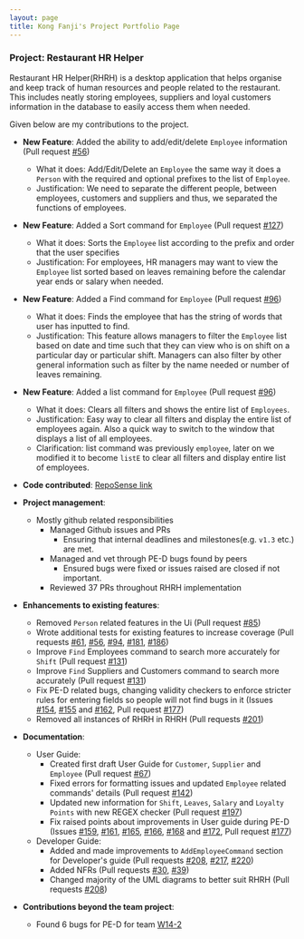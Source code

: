 ```yaml
---
layout: page
title: Kong Fanji's Project Portfolio Page
---
```


### Project: Restaurant HR Helper

Restaurant HR Helper(RHRH) is a desktop application that helps organise and keep track of human resources and people related to the restaurant.
This includes neatly storing employees, suppliers and loyal customers information in the database to easily access them when needed.

Given below are my contributions to the project.

* **New Feature**: Added the ability to add/edit/delete `Employee` information (Pull request [\#56](https://github.com/AY2122S1-CS2103T-T17-1/tp/pull/56))
    * What it does: Add/Edit/Delete an `Employee` the same way it does a `Person` with the required and optional prefixes to the list of `Employee`.
    * Justification: We need to separate the different people, between employees, customers and suppliers and thus, we separated the functions of employees.

* **New Feature**: Added a Sort command for `Employee` (Pull request [\#127](https://github.com/AY2122S1-CS2103T-T17-1/tp/pull/127))
    * What it does: Sorts the `Employee` list according to the prefix and order that the user specifies
    * Justification: For employees, HR managers may want to view the `Employee` list sorted based on leaves remaining before the calendar year ends or salary when needed.
    
* **New Feature**: Added a Find command for `Employee` (Pull request [\#96](https://github.com/AY2122S1-CS2103T-T17-1/tp/pull/96))
    * What it does: Finds the employee that has the string of words that user has inputted to find.
    * Justification: This feature allows managers to filter the `Employee` list based on date and time such that they can view who is on shift on a particular day or particular shift. Managers can also filter by other general information such as filter by the name needed or number of leaves remaining.

* **New Feature**: Added a list command for `Employee` (Pull request [\#96](https://github.com/AY2122S1-CS2103T-T17-1/tp/pull/96))
    * What it does: Clears all filters and shows the entire list of `Employees`.
    * Justification: Easy way to clear all filters and display the entire list of employees again.
      Also a quick way to switch to the window that displays a list of all employees. 
    * Clarification: list command was previously `employee`, later on we modified it to become `listE` to clear all filters and display entire list of employees.

* **Code contributed**: [RepoSense link](https://nus-cs2103-ay2122s1.github.io/tp-dashboard/?search=T17-1&sort=groupTitle&sortWithin=title&timeframe=commit&mergegroup=&groupSelect=groupByRepos&breakdown=true&checkedFileTypes=docs~functional-code~test-code~other&since=2021-09-17&tabOpen=true&tabType=authorship&tabAuthor=clementkfj&tabRepo=AY2122S1-CS2103T-T17-1%2Ftp%5Bmaster%5D&authorshipIsMergeGroup=false&authorshipFileTypes=docs~functional-code~test-code~other&authorshipIsBinaryFileTypeChecked=false)

* **Project management**:
  * Mostly github related responsibilities
    * Managed Github issues and PRs 
        * Ensuring that internal deadlines and milestones(e.g. `v1.3` etc.) are met.
    * Managed and vet through PE-D bugs found by peers
        * Ensured bugs were fixed or issues raised are closed if not important.
    * Reviewed 37 PRs throughout RHRH implementation

* **Enhancements to existing features**:
    * Removed `Person` related features in the Ui (Pull request [\#85](https://github.com/AY2122S1-CS2103T-T17-1/tp/pull/85))
    * Wrote additional tests for existing features to increase coverage (Pull requests [\#61](https://github.com/AY2122S1-CS2103T-T17-1/tp/pull/61), [\#56](https://github.com/AY2122S1-CS2103T-T17-1/tp/pull/56), [\#94](https://github.com/AY2122S1-CS2103T-T17-1/tp/pull/94), [\#181](https://github.com/AY2122S1-CS2103T-T17-1/tp/pull/181), [\#186](https://github.com/AY2122S1-CS2103T-T17-1/tp/pull/186))
    * Improve `Find` Employees command to search more accurately for `Shift` (Pull request [\#131](https://github.com/AY2122S1-CS2103T-T17-1/tp/pull/131))
    * Improve `Find` Suppliers and Customers command to search more accurately (Pull request [\#131](https://github.com/AY2122S1-CS2103T-T17-1/tp/pull/131))
    * Fix PE-D related bugs, changing validity checkers to enforce stricter rules for entering fields so people will not find bugs in it (Issues [\#154](https://github.com/AY2122S1-CS2103T-T17-1/tp/issues/154), [\#155](https://github.com/AY2122S1-CS2103T-T17-1/tp/issues/155) and [\#162](https://github.com/AY2122S1-CS2103T-T17-1/tp/issues/162), Pull request [\#177](https://github.com/AY2122S1-CS2103T-T17-1/tp/pull/177))
    * Removed all instances of RHRH in RHRH (Pull requests [\#201](https://github.com/AY2122S1-CS2103T-T17-1/tp/pull/201))

* **Documentation**:
    * User Guide:
        * Created first draft User Guide for `Customer`, `Supplier` and `Employee` (Pull request [\#67](https://github.com/AY2122S1-CS2103T-T17-1/tp/pull/67))
        * Fixed errors for formatting issues and updated `Employee` related commands' details (Pull request [\#142](https://github.com/AY2122S1-CS2103T-T17-1/tp/pull/142))
        * Updated new information for `Shift`, `Leaves`, `Salary` and `Loyalty Points` with new REGEX checker (Pull request [\#197](https://github.com/AY2122S1-CS2103T-T17-1/tp/pull/197))
        * Fix raised points about improvements in User guide during PE-D (Issues [\#159](https://github.com/AY2122S1-CS2103T-T17-1/tp/issues/159), [\#161](https://github.com/AY2122S1-CS2103T-T17-1/tp/issues/161), [\#165](https://github.com/AY2122S1-CS2103T-T17-1/tp/issues/165), [\#166](https://github.com/AY2122S1-CS2103T-T17-1/tp/issues/166), [\#168](https://github.com/AY2122S1-CS2103T-T17-1/tp/issues/168) and [\#172](https://github.com/AY2122S1-CS2103T-T17-1/tp/issues/172), Pull request [\#177](https://github.com/AY2122S1-CS2103T-T17-1/tp/pull/177))
    * Developer Guide:
        * Added and made improvements to `AddEmployeeCommand` section for Developer's guide (Pull requests [\#208](https://github.com/AY2122S1-CS2103T-T17-1/tp/pull/208), [\#217](https://github.com/AY2122S1-CS2103T-T17-1/tp/pull/217), [\#220](https://github.com/AY2122S1-CS2103T-T17-1/tp/pull/220))
        * Added NFRs (Pull requests [\#30](https://github.com/AY2122S1-CS2103T-T17-1/tp/pull/30), [\#39](https://github.com/AY2122S1-CS2103T-T17-1/tp/pull/39))
        * Changed majority of the UML diagrams to better suit RHRH (Pull requests [\#208](https://github.com/AY2122S1-CS2103T-T17-1/tp/pull/208))

* **Contributions beyond the team project**:
    * Found 6 bugs for PE-D for team [W14-2](https://github.com/clementkfj/ped/issues) 
